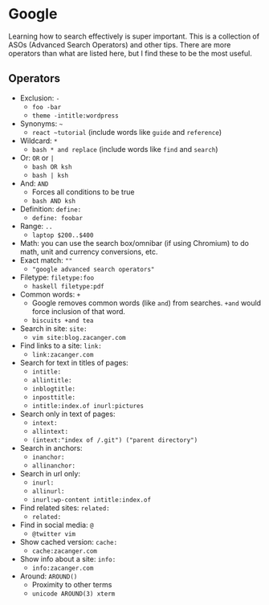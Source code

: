 # Google

Learning how to search effectively is super important.
This is a collection of ASOs (Advanced Search Operators) and other tips.
There are more operators than what are listed here, but I find these to
be the most useful.

## Operators

* Exclusion: `-`
  * `foo -bar`
  * `theme -intitle:wordpress`
* Synonyms: `~`
  * `react ~tutorial` (include words like `guide` and `reference`)
* Wildcard: `*`
  * `bash * and replace` (include words like `find` and `search`)
* Or: `OR` or `|`
  * `bash OR ksh`
  * `bash | ksh`
* And: `AND`
  * Forces all conditions to be true
  * `bash AND ksh`
* Definition: `define:`
  * `define: foobar`
* Range: `..`
  * `laptop $200..$400`
* Math: you can use the search box/omnibar (if using Chromium) to do math,
  unit and currency conversions, etc.
* Exact match: `""`
  * `"google advanced search operators"`
* Filetype: `filetype:foo`
  * `haskell filetype:pdf`
* Common words: `+`
  * Google removes common words (like `and`) from searches.
    `+and` would force inclusion of that word.
  * `biscuits +and tea`
* Search in site: `site:`
  * `vim site:blog.zacanger.com`
* Find links to a site: `link:`
  * `link:zacanger.com`
* Search for text in titles of pages:
  * `intitle:`
  * `allintitle:`
  * `inblogtitle:`
  * `inposttitle:`
  * `intitle:index.of inurl:pictures`
* Search only in text of pages:
  * `intext:`
  * `allintext:`
  * `(intext:"index of /.git") ("parent directory")`
* Search in anchors:
  * `inanchor:`
  * `allinanchor:`
* Search in url only:
  * `inurl:`
  * `allinurl:`
  * `inurl:wp-content intitle:index.of`
* Find related sites: `related:`
  * `related:`
* Find in social media: `@`
  * `@twitter vim`
* Show cached version: `cache:`
  * `cache:zacanger.com`
* Show info about a site: `info:`
  * `info:zacanger.com`
* Around: `AROUND()`
  * Proximity to other terms
  * `unicode AROUND(3) xterm`
